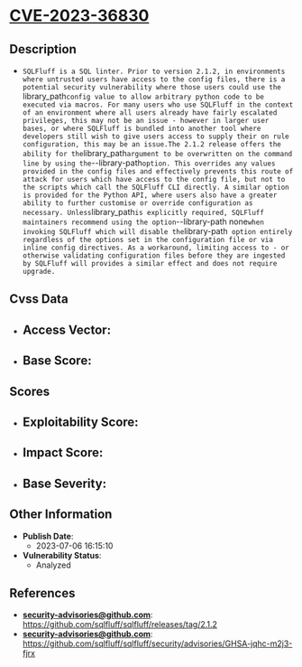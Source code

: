 
# [CVE-2023-36830](https://cve.mitre.org/cgi-bin/cvename.cgi?name=CVE-2023-36830)

## Description

- `SQLFluff is a SQL linter. Prior to version 2.1.2, in environments where untrusted users have access to the config files, there is a potential security vulnerability where those users could use the `library_path` config value to allow arbitrary python code to be executed via macros. For many users who use SQLFluff in the context of an environment where all users already have fairly escalated privileges, this may not be an issue - however in larger user bases, or where SQLFluff is bundled into another tool where developers still wish to give users access to supply their on rule configuration, this may be an issue.The 2.1.2 release offers the ability for the `library_path` argument to be overwritten on the command line by using the `--library-path` option. This overrides any values provided in the config files and effectively prevents this route of attack for users which have access to the config file, but not to the scripts which call the SQLFluff CLI directly. A similar option is provided for the Python API, where users also have a greater ability to further customise or override configuration as necessary. Unless `library_path` is explicitly required, SQLFluff maintainers recommend using the option `--library-path none` when invoking SQLFluff which will disable the `library-path` option entirely regardless of the options set in the configuration file or via inline config directives. As a workaround, limiting access to - or otherwise validating configuration files before they are ingested by SQLFluff will provides a similar effect and does not require upgrade.`

## Cvss Data

- **Access Vector**:
  - 
- **Base Score**:
  - 

## Scores

- **Exploitability Score**:
  - 
- **Impact Score**:
  - 
- **Base Severity**:
  - 

## Other Information

- **Publish Date**:
  - 2023-07-06 16:15:10
- **Vulnerability Status**:
  - Analyzed

## References

- **security-advisories@github.com**: https://github.com/sqlfluff/sqlfluff/releases/tag/2.1.2
- **security-advisories@github.com**: https://github.com/sqlfluff/sqlfluff/security/advisories/GHSA-jqhc-m2j3-fjrx
